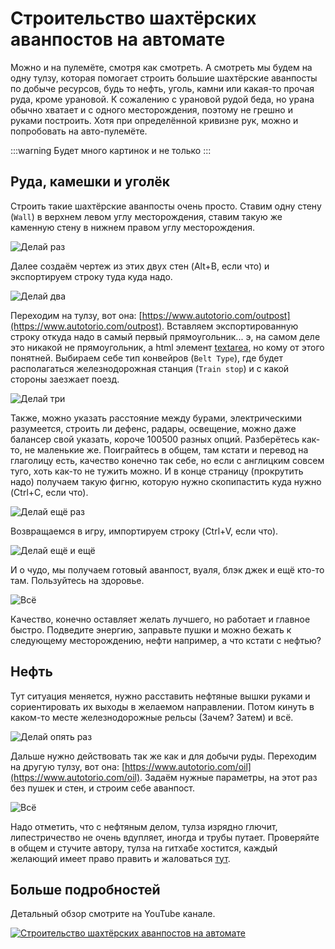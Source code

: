# Строительство шахтёрских аванпостов на автомате

Можно и на пулемёте, смотря как смотреть. А смотреть мы будем на одну тулзу, которая помогает строить большие шахтёрские аванпосты по добыче ресурсов, будь то нефть, уголь, камни или какая-то прочая руда, кроме урановой. К сожалению с урановой рудой беда, но урана обычно хватает и с одного месторождения, поэтому не грешно и руками построить. Хотя при определённой кривизне рук, можно и попробовать на авто-пулемёте.

:::warning Будет много картинок
и не только
:::

## Руда, камешки и уголёк

Строить такие шахтёрские аванпосты очень просто. Ставим одну стену (`Wall`) в верхнем левом углу месторождения, ставим такую же каменную стену в нижнем правом углу месторождения.

![Делай раз](../images/MiningResources/Autotorio.01.png)

Далее создаём чертеж из этих двух стен (Alt+B, если что) и экспортируем строку туда куда надо.

![Делай два](../images/MiningResources/Autotorio.02.png)

Переходим на тулзу, вот она: [https://www.autotorio.com/outpost](https://www.autotorio.com/outpost). Вставляем экспортированную строку откуда надо в самый первый прямоугольник... э, на самом деле это никакой не прямоугольник, а html элемент [textarea](https://www.w3schools.com/tags/tag_textarea.asp), но кому от этого понятней. Выбираем себе тип конвейров (`Belt Type`), где будет располагаться железнодорожная станция (`Train stop`) и с какой стороны заезжает поезд.

![Делай три](../images/MiningResources/Autotorio.03.png)

Также, можно указать расстояние между бурами, электрическими разумеется, строить ли дефенс, радары, освещение, можно даже балансер свой указать, короче 100500 разных опций. Разберётесь как-то, не маленькие же. Поиграйтесь в общем, там кстати и перевод на глаголицу есть, качество конечно так себе, но если с англицким совсем туго, хоть как-то не тужить можно. И в конце страницу (прокрутить надо) получаем такую фигню, которую нужно скопипастить куда нужно (Ctrl+C, если что).

![Делай ещё раз](../images/MiningResources/Autotorio.04.png)

Возвращаемся в игру, импортируем строку (Ctrl+V, если что).

![Делай ещё и ещё](../images/MiningResources/Autotorio.05.png)

И о чудо, мы получаем готовый аванпост, вуаля, блэк джек и ещё кто-то там. Пользуйтесь на здоровье.

![Всё](../images/MiningResources/Autotorio.06.png)

Качество, конечно оставляет желать лучшего, но работает и главное быстро. Подведите энергию, заправьте пушки и можно бежать к следующему месторождению, нефти например, а что кстати с нефтью?

## Нефть

Тут ситуация меняется, нужно расставить нефтяные вышки руками и сориентировать их выходы в желаемом направлении. Потом кинуть в каком-то месте железнодорожные рельсы (Зачем? Затем) и всё.

![Делай опять раз](../images/MiningResources/Autotorio.07.png)

Дальше нужно действовать так же как и для добычи руды. Переходим на другую тулзу, вот она: [https://www.autotorio.com/oil](https://www.autotorio.com/oil). Задаём нужные параметры, на этот раз без пушек и стен, и строим себе аванпост.

![Всё](../images/MiningResources/Autotorio.08.png)

Надо отметить, что с нефтяным делом, тулза изрядно глючит, липестричество не очень вдупляет, иногда и трубы путает. Проверяйте в общем и стучите автору, тулза на гитхабе хостится, каждый желающий имеет право править и жаловаться [тут](https://github.com/demipixel/autotorio).

## Больше подробностей

Детальный обзор смотрите на YouTube канале.

[![Строительство шахтёрских аванпостов на автомате](http://img.youtube.com/vi/BdD4tp3KQGc/0.jpg)](http://www.youtube.com/watch?v=BdD4tp3KQGc)
